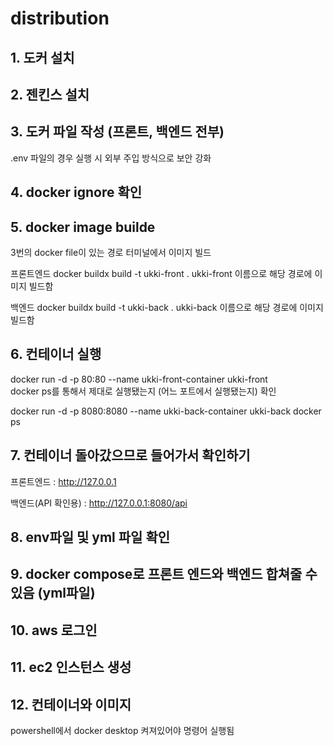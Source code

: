 # distribution

## 1. 도커 설치

## 2. 젠킨스 설치

## 3. 도커 파일 작성 (프론트, 백엔드 전부)
.env 파일의 경우 실행 시 외부 주입 방식으로 보안 강화

## 4. docker ignore 확인

## 5. docker image builde
3번의 docker file이 있는 경로 터미널에서 이미지 빌드

프론트엔드
docker buildx build -t ukki-front .
ukki-front 이름으로 해당 경로에 이미지 빌드함

백엔드
docker buildx build -t ukki-back .
ukki-back 이름으로 해당 경로에 이미지 빌드함

## 6. 컨테이너 실행
docker run -d -p 80:80 --name ukki-front-container ukki-front   
docker ps를 통해서 제대로 실행됐는지 (어느 포트에서 실행됐는지) 확인

docker run -d -p 8080:8080 --name ukki-back-container ukki-back
docker ps

## 7. 컨테이너 돌아갔으므로 들어가서 확인하기
프론트엔드 : http://127.0.0.1

백엔드(API 확인용) : http://127.0.0.1:8080/api

## 8. env파일 및 yml 파일 확인

## 9. docker compose로 프론트 엔드와 백엔드 합쳐줄 수 있음 (yml파일)

## 10. aws 로그인

## 11. ec2 인스턴스 생성

## 12. 컨테이너와 이미지
powershell에서 docker desktop 켜져있어야 명령어 실행됨

